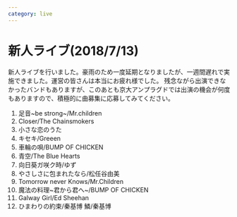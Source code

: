 ```yaml
---
category: live
---
```

# 新人ライブ(2018/7/13)
新人ライブを行いました。豪雨のため一度延期となりましたが、一週間遅れで実施できました。運営の皆さんは本当にお疲れ様でした。
残念ながら出演できなかったバンドもありますが、このあとも京大アンプラグドでは出演の機会が何度もありますので、積極的に曲募集に応募してみてください。

1. 足音~be strong~/Mr.children
2. Closer/The Chainsmokers
3. 小さな恋のうた
4. キセキ/Greeen
5. 車輪の唄/BUMP OF CHICKEN
6. 青空/The Blue Hearts
7. 向日葵ガ咲ク時/ゆず
8. やさしさに包まれたなら/松任谷由美
9. Tomorrow never Knows/Mr.Children
10. 魔法の料理~君から君へ~/BUMP OF CHICKEN
11. Galway Girl/Ed Sheehan
12. ひまわりの約束/秦基博
鱗/秦基博
